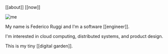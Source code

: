 [[about]] [[now]]

![me](https://media.hachyderm.io/accounts/avatars/109/438/038/089/760/727/original/1d5fb2349d075199.png)

My name is Federico Ruggi and I'm a software [[engineer]].

I'm interested in cloud computing, distributed systems, and product design.

This is my tiny [[digital garden]].
